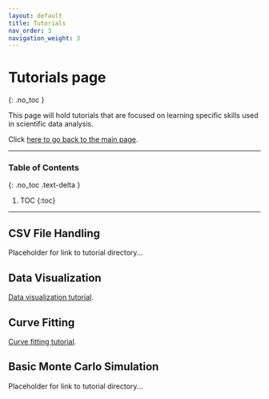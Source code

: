 ```yaml
---
layout: default
title: Tutorials
nav_order: 3
navigation_weight: 3
---
```


# Tutorials page
{: .no_toc }

This page will hold tutorials that are focused on learning specific skills used in scientific data analysis.

Click [here to go back to the main page](../).

---

### Table of Contents
{: .no_toc .text-delta }

1. TOC
{:toc}

---

## CSV File Handling

Placeholder for link to tutorial directory...

## Data Visualization

[Data visualization tutorial](DataVisualization.ipynb).

## Curve Fitting

[Curve fitting tutorial](CurveFitting.ipynb).

## Basic Monte Carlo Simulation

Placeholder for link to tutorial directory...
